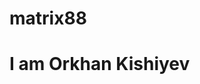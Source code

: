 # matrix88
<!DOCTYPE html>
<html>
    <head>
    </head>
    <body>
        <h1>I am Orkhan Kishiyev</h1>
    </body>
</html> 